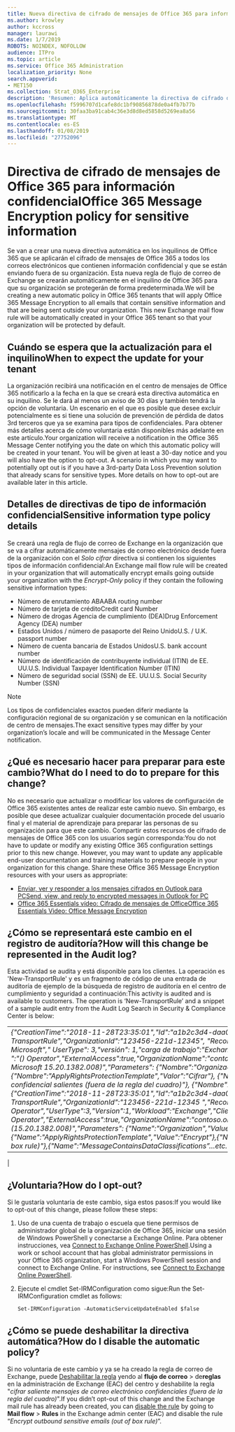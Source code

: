 ```yaml
---
title: Nueva directiva de cifrado de mensajes de Office 365 para información confidencial
ms.author: krowley
author: kccross
manager: laurawi
ms.date: 1/7/2019
ROBOTS: NOINDEX, NOFOLLOW
audience: ITPro
ms.topic: article
ms.service: Office 365 Administration
localization_priority: None
search.appverid:
- MET150
ms.collection: Strat_O365_Enterprise
description: 'Resumen: Aplica automáticamente la directiva de cifrado de mensajes de Office 365 para implantar para todos los inquilinos de tipos de información confidencial.'
ms.openlocfilehash: f5996707d1cafe8dc1bf90856878de0a4fb7b77b
ms.sourcegitcommit: 30faa3ba91cab4c36e3d8d8ed5858d5269ea8a56
ms.translationtype: MT
ms.contentlocale: es-ES
ms.lasthandoff: 01/08/2019
ms.locfileid: "27752096"
---
```

# <a name="office-365-message-encryption-policy-for-sensitive-information"></a><span data-ttu-id="93111-103">Directiva de cifrado de mensajes de Office 365 para información confidencial</span><span class="sxs-lookup"><span data-stu-id="93111-103">Office 365 Message Encryption policy for sensitive information</span></span>

<span data-ttu-id="93111-p101">Se van a crear una nueva directiva automática en los inquilinos de Office 365 que se aplicarán el cifrado de mensajes de Office 365 a todos los correos electrónicos que contienen información confidencial y que se están enviando fuera de su organización. Esta nueva regla de flujo de correo de Exchange se crearán automáticamente en el inquilino de Office 365 para que su organización se protegerán de forma predeterminada.</span><span class="sxs-lookup"><span data-stu-id="93111-p101">We will be creating a new automatic policy in Office 365 tenants that will apply Office 365 Message Encryption to all emails that contain sensitive information and that are being sent outside your organization. This new Exchange mail flow rule will be automatically created in your Office 365 tenant so that your organization will be protected by default.</span></span>

## <a name="when-to-expect-the-update-for-your-tenant"></a><span data-ttu-id="93111-106">Cuándo se espera que la actualización para el inquilino</span><span class="sxs-lookup"><span data-stu-id="93111-106">When to expect the update for your tenant</span></span>

<span data-ttu-id="93111-p102">La organización recibirá una notificación en el centro de mensajes de Office 365 notificarlo a la fecha en la que se creará esta directiva automática en su inquilino. Se le dará al menos un aviso de 30 días y también tendrá la opción de voluntaria. Un escenario en el que es posible que desee excluir potencialmente es si tiene una solución de prevención de pérdida de datos 3rd terceros que ya se examina para tipos de confidenciales. Para obtener más detalles acerca de cómo voluntaria están disponibles más adelante en este artículo.</span><span class="sxs-lookup"><span data-stu-id="93111-p102">Your organization will receive a notification in the Office 365 Message Center notifying you the date on which this automatic policy will be created in your tenant. You will be given at least a 30-day notice and you will also have the option to opt-out. A scenario in which you may want to potentially opt out is if you have a 3rd-party Data Loss Prevention solution that already scans for sensitive types. More details on how to opt-out are available later in this article.</span></span>

## <a name="sensitive-information-type-policy-details"></a><span data-ttu-id="93111-110">Detalles de directivas de tipo de información confidencial</span><span class="sxs-lookup"><span data-stu-id="93111-110">Sensitive information type policy details</span></span>

<span data-ttu-id="93111-111">Se creará una regla de flujo de correo de Exchange en la organización que se va a cifrar automáticamente mensajes de correo electrónico desde fuera de la organización con el *Solo cifrar* directiva si contienen los siguientes tipos de información confidencial:</span><span class="sxs-lookup"><span data-stu-id="93111-111">An Exchange mail flow rule will be created in your organization that will automatically encrypt emails going outside your organization with the *Encrypt-Only* policy if they contain the following sensitive information types:</span></span>

- <span data-ttu-id="93111-112">Número de enrutamiento ABA</span><span class="sxs-lookup"><span data-stu-id="93111-112">ABA routing number</span></span>
- <span data-ttu-id="93111-113">Número de tarjeta de crédito</span><span class="sxs-lookup"><span data-stu-id="93111-113">Credit card Number</span></span>
- <span data-ttu-id="93111-114">Número de drogas Agencia de cumplimiento (DEA)</span><span class="sxs-lookup"><span data-stu-id="93111-114">Drug Enforcement Agency (DEA) number</span></span>
- <span data-ttu-id="93111-p103">Estados Unidos / número de pasaporte del Reino Unido</span><span class="sxs-lookup"><span data-stu-id="93111-p103">U.S. / U.K. passport number</span></span>
- <span data-ttu-id="93111-117">Número de cuenta bancaria de Estados Unidos</span><span class="sxs-lookup"><span data-stu-id="93111-117">U.S. bank account number</span></span>
- <span data-ttu-id="93111-118">Número de identificación de contribuyente individual (ITIN) de EE. UU.</span><span class="sxs-lookup"><span data-stu-id="93111-118">U.S. Individual Taxpayer Identification Number (ITIN)</span></span>
- <span data-ttu-id="93111-119">Número de seguridad social (SSN) de EE. UU.</span><span class="sxs-lookup"><span data-stu-id="93111-119">U.S. Social Security Number (SSN)</span></span>

> [!Note]
> <span data-ttu-id="93111-120">Los tipos de confidenciales exactos pueden diferir mediante la configuración regional de su organización y se comunican en la notificación de centro de mensajes.</span><span class="sxs-lookup"><span data-stu-id="93111-120">The exact sensitive types may differ by your organization’s locale and will be communicated in the Message Center notification.</span></span>

## <a name="what-do-i-need-to-do-to-prepare-for-this-change"></a><span data-ttu-id="93111-121">¿Qué es necesario hacer para preparar para este cambio?</span><span class="sxs-lookup"><span data-stu-id="93111-121">What do I need to do to prepare for this change?</span></span>

<span data-ttu-id="93111-p104">No es necesario que actualizar o modificar los valores de configuración de Office 365 existentes antes de realizar este cambio nuevo. Sin embargo, es posible que desee actualizar cualquier documentación procede del usuario final y el material de aprendizaje para preparar las personas de su organización para que este cambio. Compartir estos recursos de cifrado de mensajes de Office 365 con los usuarios según corresponda:</span><span class="sxs-lookup"><span data-stu-id="93111-p104">You do not have to update or modify any existing Office 365 configuration settings prior to this new change. However, you may want to update any applicable end-user documentation and training materials to prepare people in your organization for this change. Share these Office 365 Message Encryption resources with your users as appropriate:</span></span>

- [<span data-ttu-id="93111-125">Enviar, ver y responder a los mensajes cifrados en Outlook para PC</span><span class="sxs-lookup"><span data-stu-id="93111-125">Send, view, and reply to encrypted messages in Outlook for PC</span></span>](https://support.office.com/article/send-view-and-reply-to-encrypted-messages-in-outlook-for-pc-eaa43495-9bbb-4fca-922a-df90dee51980)
- [<span data-ttu-id="93111-126">Office 365 Essentials vídeo: Cifrado de mensajes de Office</span><span class="sxs-lookup"><span data-stu-id="93111-126">Office 365 Essentials Video: Office Message Encryption</span></span>](https://youtu.be/CQR0cG_iEUc)

## <a name="how-will-this-change-be-represented-in-the-audit-log"></a><span data-ttu-id="93111-127">¿Cómo se representará este cambio en el registro de auditoría?</span><span class="sxs-lookup"><span data-stu-id="93111-127">How will this change be represented in the Audit log?</span></span>

<span data-ttu-id="93111-p105">Esta actividad se audita y está disponible para los clientes.  La operación es 'New-TransportRule' y es un fragmento de código de una entrada de auditoría de ejemplo de la búsqueda de registro de auditoría en el centro de cumplimiento y seguridad a continuación:</span><span class="sxs-lookup"><span data-stu-id="93111-p105">This activity is audited and is available to customers.  The operation is ‘New-TransportRule’ and a snippet of a sample audit entry from the Audit Log Search in Security & Compliance Center is below:</span></span>

|     |
| --- |
| <span data-ttu-id="93111-130">*{"CreationTime":"2018-11-28T23:35:01","Id":"a1b2c3d4-daa0-4c4f-a019-03a1234a1b0c","Operation":"New-TransportRule","OrganizationId":"123456-221d-12345", "RecordType": 1, "ResultStatus": "True", "UserKey": "Operador de Microsoft"," UserType": 3,"versión": 1,"carga de trabajo":"Exchange","IPCliente":"123.456.147.68:17584","ObjectId":"UserId "," ":"() Operator","ExternalAccess":true,"OrganizationName":"contoso.onmicrosoft.com","OriginatingServer":"CY4PR13MBXXXX de Microsoft 15.20.1382.008)","Parameters": {"Nombre":"Organización","Valor":" d. 123456-221-12346"{"Nombre":"ApplyRightsProtectionTemplate","Valor":"Cifrar"}, {"Nombre":"Nombre","Valor":"Cifrar correos con información confidencial salientes (fuera de la regla del cuadro)"}, {"Nombre":" MessageContainsDataClassifications"... etcetera.*</span><span class="sxs-lookup"><span data-stu-id="93111-130">*{"CreationTime":"2018-11-28T23:35:01","Id":"a1b2c3d4-daa0-4c4f-a019-03a1234a1b0c","Operation":"New-TransportRule","OrganizationId":"123456-221d-12345 ","RecordType":1,"ResultStatus":"True","UserKey":"Microsoft Operator","UserType":3,"Version":1,"Workload":"Exchange","ClientIP":"123.456.147.68:17584","ObjectId":"","UserId":"Microsoft Operator","ExternalAccess":true,"OrganizationName":"contoso.onmicrosoft.com","OriginatingServer":"CY4PR13MBXXXX (15.20.1382.008)","Parameters": {"Name":"Organization","Value":"123456-221d-12346"{"Name":"ApplyRightsProtectionTemplate","Value":"Encrypt"},{"Name":"Name","Value":"Encrypt outbound sensitive emails (out of box rule)"},{"Name":"MessageContainsDataClassifications”…etc.*</span></span>
 |

## <a name="how-do-i-opt-out"></a><span data-ttu-id="93111-131">¿Voluntaria?</span><span class="sxs-lookup"><span data-stu-id="93111-131">How do I opt-out?</span></span>

<span data-ttu-id="93111-132">Si le gustaría voluntaria de este cambio, siga estos pasos:</span><span class="sxs-lookup"><span data-stu-id="93111-132">If you would like to opt-out of this change, please follow these steps:</span></span>

1. <span data-ttu-id="93111-p106">Uso de una cuenta de trabajo o escuela que tiene permisos de administrador global de la organización de Office 365, iniciar una sesión de Windows PowerShell y conectarse a Exchange Online. Para obtener instrucciones, vea [Connect to Exchange Online PowerShell](https://aka.ms/exopowershell).</span><span class="sxs-lookup"><span data-stu-id="93111-p106">Using a work or school account that has global administrator permissions in your Office 365 organization, start a Windows PowerShell session and connect to Exchange Online. For instructions, see [Connect to Exchange Online PowerShell](https://aka.ms/exopowershell).</span></span>
2. <span data-ttu-id="93111-135">Ejecute el cmdlet Set-IRMConfiguration como sigue:</span><span class="sxs-lookup"><span data-stu-id="93111-135">Run the Set-IRMConfiguration cmdlet as follows:</span></span>

   ```
   Set-IRMConfiguration -AutomaticServiceUpdateEnabled $false
   ```

## <a name="how-do-i-disable-the-automatic-policy"></a><span data-ttu-id="93111-136">¿Cómo se puede deshabilitar la directiva automática?</span><span class="sxs-lookup"><span data-stu-id="93111-136">How do I disable the automatic policy?</span></span>

<span data-ttu-id="93111-137">Si no voluntaria de este cambio y ya se ha creado la regla de correo de Exchange, puede [Deshabilitar la regla](https://docs.microsoft.com/exchange/security-and-compliance/mail-flow-rules/manage-mail-flow-rules#enable-or-disable-a-mail-flow-rule) yendo al **flujo de correo** > de**reglas** en la administración de Exchange (EAC) del centro y deshabilite la regla "*cifrar saliente mensajes de correo electrónico confidenciales (fuera de la regla del cuadro)*".</span><span class="sxs-lookup"><span data-stu-id="93111-137">If you didn’t opt-out of this change and the Exchange mail rule has already been created, you can [disable the rule](https://docs.microsoft.com/exchange/security-and-compliance/mail-flow-rules/manage-mail-flow-rules#enable-or-disable-a-mail-flow-rule) by going to **Mail flow** > **Rules** in the Exchange admin center (EAC) and disable the rule “*Encrypt outbound sensitive emails (out of box rule)*”.</span></span>
